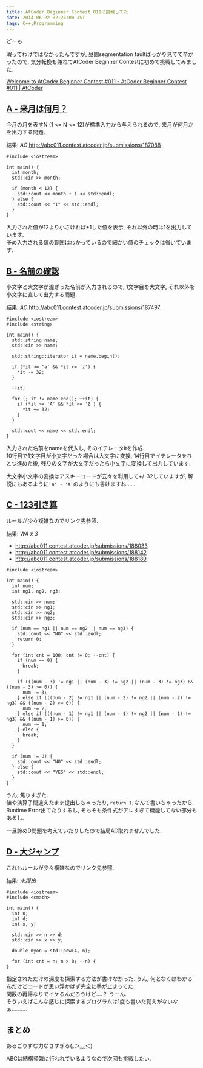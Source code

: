 ```yaml
---
title: AtCoder Beginner Contest 011に挑戦してた
date: 2014-06-22 02:25:00 JST
tags: C++,Programming
---
```

どーも

暇ってわけではなかったんですが, 昼間segmentation faultばっかり見てて辛かったので, 気分転換も兼ねてAtCoder Beginner Contestに初めて挑戦してみました.

[Welcome to AtCoder Beginner Contest #011 - AtCoder Beginner Contest #011 | AtCoder](http://abc011.contest.atcoder.jp/tasks/abc011_1 "abc011")

## [A - 来月は何月？](http://abc011.contest.atcoder.jp/tasks/abc011_1 "A")

今月の月を表すN (1 <= N <= 12)が標準入力から与えられるので, 来月が何月かを出力する問題.

結果: *AC* <http://abc011.contest.atcoder.jp/submissions/187088>

<pre class="prettyprint linenums">
<code>#include &lt;iostream&gt;

int main() {
  int month;
  std::cin >> month;

  if (month < 12) {
    std::cout << month + 1 << std::endl;
  } else {
    std::cout << "1" << std::endl;
  }
}
</code></pre>

入力された値が12より小さければ+1した値を表示, それ以外の時は1を出力しています.  
予め入力される値の範囲はわかっているので細かい値のチェックは省いています.

## [B - 名前の確認](http://abc011.contest.atcoder.jp/tasks/abc011_2 "B")

小文字と大文字が混ざった名前が入力されるので, 1文字目を大文字, それ以外を小文字に直して出力する問題.

結果: *AC* <http://abc011.contest.atcoder.jp/submissions/187497>

<pre class="prettyprint linenums">
<code>#include &lt;iostream&gt;
#include &lt;string&gt;

int main() {
  std::string name;
  std::cin >> name;

  std::string::iterator it = name.begin();

  if (*it >= 'a' && *it <= 'z') {
    *it -= 32;
  }

  ++it;

  for (; it != name.end(); ++it) {
    if (*it >= 'A' && *it <= 'Z') {
      *it += 32;
    }
  }

  std::cout << name << std::endl;
}
</code></pre>

入力された名前をnameを代入し, そのイテレータitを作成.  
10行目で1文字目が小文字だった場合は大文字に変換, 14行目でイテレータをひとつ進めた後, 残りの文字が大文字だったら小文字に変換して出力しています.

大文字小文字の変換はアスキーコードが云々を利用して+/-32していますが, 解説にもあるように`'a' - 'A'`のようにも書けますね......

## [C - 123引き算](http://abc011.contest.atcoder.jp/tasks/abc011_3 "C")

ルールが少々複雑なのでリンク先参照.

結果: *WA x 3*

* <http://abc011.contest.atcoder.jp/submissions/188033>
* <http://abc011.contest.atcoder.jp/submissions/188142>
* <http://abc011.contest.atcoder.jp/submissions/188189>

<pre class="prettyprint linenums">
<code>#include &lt;iostream&gt;

int main() {
  int num;
  int ng1, ng2, ng3;

  std::cin >> num;
  std::cin >> ng1;
  std::cin >> ng2;
  std::cin >> ng3;

  if (num == ng1 || num == ng2 || num == ng3) {
    std::cout << "NO" << std::endl;
    return 0;
  }

  for (int cnt = 100; cnt != 0; --cnt) {
    if (num == 0) {
      break;
    }

    if (((num - 3) != ng1 || (num - 3) != ng2 || (num - 3) != ng3) && ((num - 3) >= 0)) {
      num -= 3;
    } else if (((num - 2) != ng1 || (num - 2) != ng2 || (num - 2) != ng3) && ((num - 2) >= 0)) {
      num -= 2;
    } else if (((num - 1) != ng1 || (num - 1) != ng2 || (num - 1) != ng3) && ((num - 1) >= 0)) {
      num -= 1;
    } else {
      break;
    }
  }

  if (num != 0) {
    std::cout << "NO" << std::endl;
  } else {
    std::cout << "YES" << std::endl;
  }
}
</code></pre>

うん, 焦りすぎた.  
値や演算子間違えたまま提出しちゃったり, `return 1;`なんて書いちゃったからRuntime Error出てたりするし, そもそも条件式がアレすぎて機能してない部分もあるし.

一旦諦めD問題を考えていたりしたので結局AC取れませんでした.

## [D - 大ジャンプ](http://abc011.contest.atcoder.jp/tasks/abc011_4 "D")

これもルールが少々複雑なのでリンク先参照.

結果: *未提出*

<pre class="prettyprint linenums">
<code>#include &lt;iostream&gt;
#include &lt;cmath&gt;

int main() {
  int n;
  int d;
  int x, y;

  std::cin >> n >> d;
  std::cin >> x >> y;

  double myon = std::pow(4, n);

  for (int cnt = n; n > 0; --n) {
}
</code></pre>

指定されただけの深度を探索する方法が書けなかった. うん, 何となくはわかるんだけどコードが思い浮かばず完全に手が止まってた.  
関数の再帰なりでイケるんだろうけど....？ うーん.  
そういえばこんな感じに探索するプログラムは1度も書いた覚えがないなぁ..........

## まとめ

あるごりずむ力なさすぎる(｡＞﹏＜)

ABCは結構頻繁に行われているようなので次回も挑戦したい.
